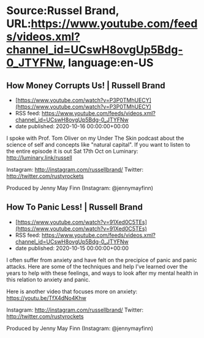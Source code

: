 # Source:Russel Brand, URL:https://www.youtube.com/feeds/videos.xml?channel_id=UCswH8ovgUp5Bdg-0_JTYFNw, language:en-US

## How Money Corrupts Us! | Russell Brand
 - [https://www.youtube.com/watch?v=P3P0TMhUECY](https://www.youtube.com/watch?v=P3P0TMhUECY)
 - RSS feed: https://www.youtube.com/feeds/videos.xml?channel_id=UCswH8ovgUp5Bdg-0_JTYFNw
 - date published: 2020-10-16 00:00:00+00:00

I spoke with Prof. Tom Oliver on my Under The Skin podcast about the science of self and concepts like "natural capital". If you want to listen to the entire episode it is out Sat 17th Oct on Luminary: http://luminary.link/russell

Instagram: http://instagram.com/russellbrand/
Twitter: http://twitter.com/rustyrockets

Produced by Jenny May Finn (Instagram: @jennymayfinn)

## How To Panic Less!  | Russell Brand
 - [https://www.youtube.com/watch?v=91Xed0C5TEs](https://www.youtube.com/watch?v=91Xed0C5TEs)
 - RSS feed: https://www.youtube.com/feeds/videos.xml?channel_id=UCswH8ovgUp5Bdg-0_JTYFNw
 - date published: 2020-10-15 00:00:00+00:00

I often suffer from anxiety and have felt on the precipice of panic and panic attacks. Here are some of the techniques and help I've learned over the years to help with these feelings, and ways to look after my mental health in this relation to anxiety and panic.

Here is another video that focuses more on anxiety: https://youtu.be/TfX4dNo4Khw

Instagram: http://instagram.com/russellbrand/
Twitter: http://twitter.com/rustyrockets

Produced by Jenny May Finn (Instagram: @jennymayfinn)

